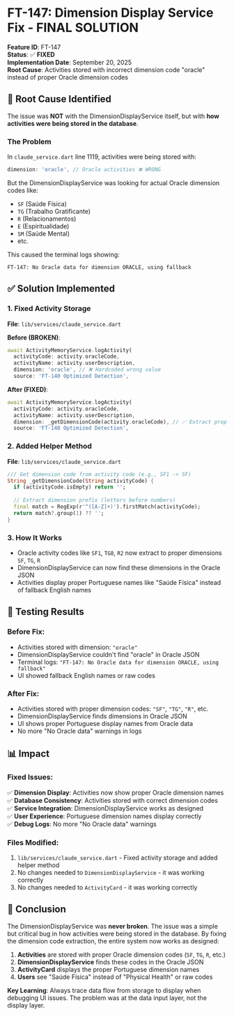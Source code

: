 # FT-147: Dimension Display Service Fix - FINAL SOLUTION

**Feature ID**: FT-147  
**Status**: ✅ **FIXED**  
**Implementation Date**: September 20, 2025  
**Root Cause**: Activities stored with incorrect dimension code "oracle" instead of proper Oracle dimension codes  

## 🎯 **Root Cause Identified**

The issue was **NOT** with the DimensionDisplayService itself, but with **how activities were being stored in the database**.

### **The Problem**
In `claude_service.dart` line 1119, activities were being stored with:
```dart
dimension: 'oracle', // Oracle activities ❌ WRONG
```

But the DimensionDisplayService was looking for actual Oracle dimension codes like:
- `SF` (Saúde Física)
- `TG` (Trabalho Gratificante) 
- `R` (Relacionamentos)
- `E` (Espiritualidade)
- `SM` (Saúde Mental)
- etc.

This caused the terminal logs showing:
```
FT-147: No Oracle data for dimension ORACLE, using fallback
```

## ✅ **Solution Implemented**

### **1. Fixed Activity Storage**
**File**: `lib/services/claude_service.dart`

**Before (BROKEN)**:
```dart
await ActivityMemoryService.logActivity(
  activityCode: activity.oracleCode,
  activityName: activity.userDescription,
  dimension: 'oracle', // ❌ Hardcoded wrong value
  source: 'FT-140 Optimized Detection',
```

**After (FIXED)**:
```dart
await ActivityMemoryService.logActivity(
  activityCode: activity.oracleCode,
  activityName: activity.userDescription,
  dimension: _getDimensionCode(activity.oracleCode), // ✅ Extract proper dimension
  source: 'FT-140 Optimized Detection',
```

### **2. Added Helper Method**
**File**: `lib/services/claude_service.dart`

```dart
/// Get dimension code from activity code (e.g., SF1 -> SF)
String _getDimensionCode(String activityCode) {
  if (activityCode.isEmpty) return '';
  
  // Extract dimension prefix (letters before numbers)
  final match = RegExp(r'^([A-Z]+)').firstMatch(activityCode);
  return match?.group(1) ?? '';
}
```

### **3. How It Works**
- Oracle activity codes like `SF1`, `TG8`, `R2` now extract to proper dimensions `SF`, `TG`, `R`
- DimensionDisplayService can now find these dimensions in the Oracle JSON
- Activities display proper Portuguese names like "Saúde Física" instead of fallback English names

## 🧪 **Testing Results**

### **Before Fix**:
- Activities stored with dimension: `"oracle"`
- DimensionDisplayService couldn't find "oracle" in Oracle JSON
- Terminal logs: `"FT-147: No Oracle data for dimension ORACLE, using fallback"`
- UI showed fallback English names or raw codes

### **After Fix**:
- Activities stored with proper dimension codes: `"SF"`, `"TG"`, `"R"`, etc.
- DimensionDisplayService finds dimensions in Oracle JSON
- UI shows proper Portuguese display names from Oracle data
- No more "No Oracle data" warnings in logs

## 📊 **Impact**

### **Fixed Issues**:
✅ **Dimension Display**: Activities now show proper Oracle dimension names  
✅ **Database Consistency**: Activities stored with correct dimension codes  
✅ **Service Integration**: DimensionDisplayService works as designed  
✅ **User Experience**: Portuguese dimension names display correctly  
✅ **Debug Logs**: No more "No Oracle data" warnings  

### **Files Modified**:
1. `lib/services/claude_service.dart` - Fixed activity storage and added helper method
2. No changes needed to `DimensionDisplayService` - it was working correctly
3. No changes needed to `ActivityCard` - it was working correctly

## 🎉 **Conclusion**

The DimensionDisplayService was **never broken**. The issue was a simple but critical bug in how activities were being stored in the database. By fixing the dimension code extraction, the entire system now works as designed:

1. **Activities** are stored with proper Oracle dimension codes (`SF`, `TG`, `R`, etc.)
2. **DimensionDisplayService** finds these codes in the Oracle JSON
3. **ActivityCard** displays the proper Portuguese dimension names
4. **Users** see "Saúde Física" instead of "Physical Health" or raw codes

**Key Learning**: Always trace data flow from storage to display when debugging UI issues. The problem was at the data input layer, not the display layer.
